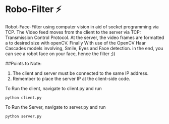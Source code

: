 # Robo-Filter ⚡️

Robot-Face-Filter using computer vision in aid of socket programming via TCP.
The Video feed moves from the client to the server via TCP: Transmission Control Protocol. At the server, the video frames are formatted a to desired size  with openCV. Finally With use of the OpenCV Haar Cascades models involving, Smile, Eyes and Face detection. in the end, you can see a robot face on your face, hence the filter ;))


##Points to Note:
1. The client and server must be connected to the same IP address.
2. Remember to place the server IP at the client-side code.



To Run the client, navigate to client.py and run 
```
python client.py
```


To Run the Server, navigate to server.py and run 
```
python server.py
```

